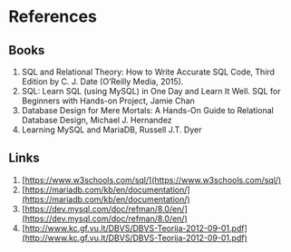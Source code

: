 # References

## Books

1. SQL and Relational Theory: How to Write Accurate SQL Code, Third Edition by C. J. Date (O’Reilly Media, 2015).
2. SQL: Learn SQL (using MySQL) in One Day and Learn It Well. SQL for Beginners with Hands-on Project, Jamie Chan
3. Database Design for Mere Mortals: A Hands-On Guide to Relational Database Design, Michael J. Hernandez
4. Learning MySQL and MariaDB, Russell J.T. Dyer

## Links
1. [https://www.w3schools.com/sql/](https://www.w3schools.com/sql/)
2. [https://mariadb.com/kb/en/documentation/](https://mariadb.com/kb/en/documentation/)
3. [https://dev.mysql.com/doc/refman/8.0/en/](https://dev.mysql.com/doc/refman/8.0/en/)
4. [http://www.kc.gf.vu.lt/DBVS/DBVS-Teorija-2012-09-01.pdf](http://www.kc.gf.vu.lt/DBVS/DBVS-Teorija-2012-09-01.pdf)